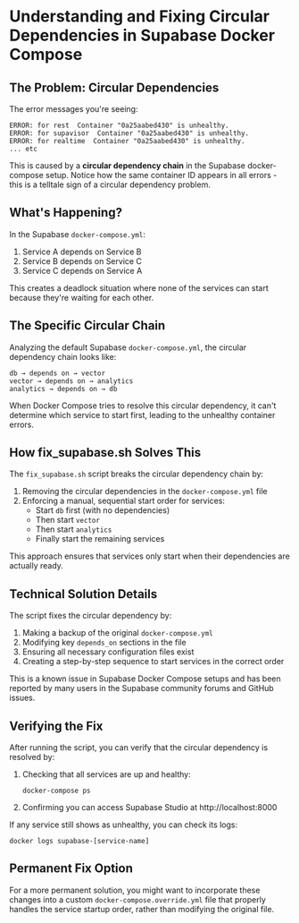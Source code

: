 # Understanding and Fixing Circular Dependencies in Supabase Docker Compose

## The Problem: Circular Dependencies

The error messages you're seeing:
```
ERROR: for rest  Container "0a25aabed430" is unhealthy.
ERROR: for supavisor  Container "0a25aabed430" is unhealthy.
ERROR: for realtime  Container "0a25aabed430" is unhealthy.
... etc
```

This is caused by a **circular dependency chain** in the Supabase docker-compose setup. Notice how the same container ID appears in all errors - this is a telltale sign of a circular dependency problem.

## What's Happening?

In the Supabase `docker-compose.yml`:

1. Service A depends on Service B 
2. Service B depends on Service C
3. Service C depends on Service A

This creates a deadlock situation where none of the services can start because they're waiting for each other.

## The Specific Circular Chain

Analyzing the default Supabase `docker-compose.yml`, the circular dependency chain looks like:

```
db → depends on → vector
vector → depends on → analytics 
analytics → depends on → db
```

When Docker Compose tries to resolve this circular dependency, it can't determine which service to start first, leading to the unhealthy container errors.

## How fix_supabase.sh Solves This

The `fix_supabase.sh` script breaks the circular dependency chain by:

1. Removing the circular dependencies in the `docker-compose.yml` file
2. Enforcing a manual, sequential start order for services:
   - Start `db` first (with no dependencies)
   - Then start `vector`
   - Then start `analytics`
   - Finally start the remaining services

This approach ensures that services only start when their dependencies are actually ready.

## Technical Solution Details

The script fixes the circular dependency by:

1. Making a backup of the original `docker-compose.yml`
2. Modifying key `depends_on` sections in the file
3. Ensuring all necessary configuration files exist
4. Creating a step-by-step sequence to start services in the correct order

This is a known issue in Supabase Docker Compose setups and has been reported by many users in the Supabase community forums and GitHub issues.

## Verifying the Fix

After running the script, you can verify that the circular dependency is resolved by:

1. Checking that all services are up and healthy:
   ```
   docker-compose ps
   ```

2. Confirming you can access Supabase Studio at http://localhost:8000

If any service still shows as unhealthy, you can check its logs:
```
docker logs supabase-[service-name]
```

## Permanent Fix Option

For a more permanent solution, you might want to incorporate these changes into a custom `docker-compose.override.yml` file that properly handles the service startup order, rather than modifying the original file.